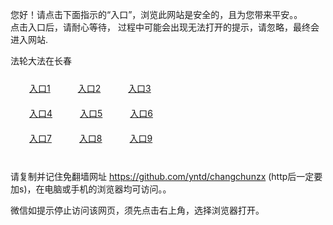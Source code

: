 您好！请点击下面指示的“入口”，浏览此网站是安全的，且为您带来平安。。 <br/>
点击入口后，请耐心等待， 过程中可能会出现无法打开的提示，请忽略，最终会进入网站. </br>

法轮大法在长春<br/>
<div style="padding:10px"><a style="margin:20px" target="_blank" href="https://d2ecbj8b8jyqu7.cloudfront.net/2Qpsp?yqdvd" id="ccLink1" rel="nofollow">入口1</a> <a target="_blank" style="margin:20px" href="https://d318fypj2srtde.cloudfront.net/2Qpsp?mcbywig" id="ccLink2" rel="nofollow">入口2</a> <a style="margin:20px" target="_blank" href="https://d2ffvseipgis7y.cloudfront.net/2Qpsp?wfljeak" id="ccLink3" rel="nofollow">入口3</a></div>

<div style="padding:10px" ><a style="margin:20px" target="_blank" href="https://d2ecbj8b8jyqu7.cloudfront.net/2Qpsp?yqdvd" id="ccLink4" rel="nofollow">入口4</a> <a style="margin:20px" href="https://d318fypj2srtde.cloudfront.net/2Qpsp?mcbywig" target="_blank" id="ccLink5" rel="nofollow">入口5</a> <a style="margin:20px" href="https://d2ffvseipgis7y.cloudfront.net/2Qpsp?wfljeak" target="_blank" id="ccLink6" rel="nofollow">入口6</a></div>

<div style="padding:10px"><a style="margin:20px" target="_blank" href="https://d2ecbj8b8jyqu7.cloudfront.net/2Qpsp?yqdvd" id="ccLink7" rel="nofollow">入口7</a> <a style="margin:20px" href="https://d318fypj2srtde.cloudfront.net/2Qpsp?mcbywig" target="_blank" id="ccLink8" rel="nofollow">入口8</a> <a style="margin:20px" target="_blank" href="https://d2ffvseipgis7y.cloudfront.net/2Qpsp?wfljeak" id="ccLink9" rel="nofollow">入口9</a></div>

<br/>



请复制并记住免翻墙网址 https://github.com/yntd/changchunzx (http后一定要加s)，在电脑或手机的浏览器均可访问。。<br/>

微信如提示停止访问该网页，须先点击右上角，选择浏览器打开。
